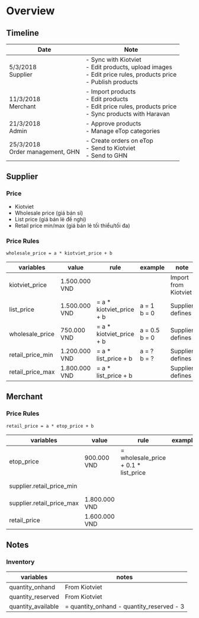 # Overview

## Timeline

| Date                                 | Note                                                         |
| ------------------------------------ | ------------------------------------------------------------ |
| 5/3/2018<br />Supplier               | - Sync with Kiotviet<br />- Edit products, upload images<br />- Edit price rules, products price<br />- Publish products |
| 11/3/2018<br />Merchant              | - Import products<br />- Edit products<br />- Edit price rules, products price<br />- Sync products with Haravan |
| 21/3/2018<br />Admin                 | - Approve products<br />- Manage eTop categories             |
| 25/3/2018<br />Order management, GHN | - Create orders on eTop<br />- Send to Kiotviet<br />- Send to GHN |

## Supplier

### Price

- Kiotviet
- Wholesale price (giá bán sỉ)
- List price (giá bán lẻ đề nghị)
- Retail price min/max (giá bán lẻ tối thiểu/tối đa)

### Price Rules

```
wholesale_price = a * kiotviet_price + b
```

| variables        | value         | rule                     | example            | note                 |
| ---------------- | ------------- | ------------------------ | ------------------ | -------------------- |
| kiotviet_price   | 1.500.000 VND |                          |                    | Import from Kiotviet |
| list_price       | 1.500.000 VND | = a * kiotviet_price + b | a = 1<br />b = 0   | Supplier defines     |
| wholesale_price  | 750.000 VND   | = a * kiotviet_price + b | a = 0.5<br />b = 0 | Supplier defines     |
| retail_price_min | 1.200.000 VND | = a * list_price + b     | a = ?<br />b = ?   | Supplier defines     |
| retail_price_max | 1.800.000 VND | = a * list_price + b     |                    | Supplier defines     |

## Merchant

### Price Rules

```
retail_price = a * etop_price + b
```

| variables                 | value         | rule                                 | example | note             |
| ------------------------- | ------------- | ------------------------------------ | ------- | ---------------- |
| etop_price                | 900.000 VND   | = wholesale_price + 0.1 * list_price |         | Etop defines     |
| supplier.retail_price_min |               |                                      |         | From supplier    |
| supplier.retail_price_max | 1.800.000 VND |                                      |         | From supplier    |
| retail_price              | 1.600.000 VND |                                      |         | Merchant defines |


## Notes

### Inventory

| variables          | notes                                     |
| ------------------ | ----------------------------------------- |
| quantity_onhand    | From Kiotviet                             |
| quantity_reserved  | From Kiotviet                             |
| quantity_available | = quantity_onhand - quantity_reserved - 3 |


